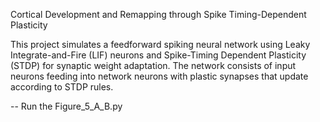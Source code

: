 Cortical Development and Remapping through Spike Timing-Dependent Plasticity

This project simulates a feedforward spiking neural network using Leaky Integrate-and-Fire (LIF) neurons and Spike-Timing Dependent Plasticity (STDP) for synaptic weight adaptation. The network consists of input neurons feeding into network neurons with plastic synapses that update according to STDP rules.

-- Run the Figure_5_A_B.py